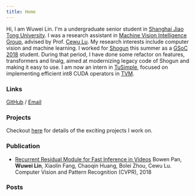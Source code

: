 ```yaml
---
title: Home
---
```


Hi, I am Wuwei Lin. 
I'm a undergraduate senior student in [Shanghai Jiao Tong University](http://en.sjtu.edu.cn).
I was a research assistant in [Machine Vision Intelligence Group](http://mvig.sjtu.edu.cn), advised by Prof. [Cewu Lu](http://mvig.sjtu.edu.cn/).
My research interests include computer vision and machine learning.
I worked for [Shogun](http://shogun.ml) this summer as a [GSoC 2018](https://summerofcode.withgoogle.com/projects/6031654070517760/) student.
During that period, I have done some refactor on features, transformers and linalg, aimed at modernizing legacy code of Shogun and making it easy to use.
I am now an intern in [TuSimple](http://www.tusimple.com/index-en.html), focused on implementing efficient int8 CUDA operators in [TVM](https://github.com/dmlc/tvm).
### Links
[GitHub](https://github.com/vinx13) / [Email](mailto:vincentl13x@gmail.com)

### Projects
Checkout [here](/project) for details of the exciting projects I work on.

### Publication
* [Recurrent Residual Module for Fast Inference in Videos](http://openaccess.thecvf.com/content_cvpr_2018/papers/Pan_Recurrent_Residual_Module_CVPR_2018_paper.pdf)
Bowen Pan, **Wuwei Lin**, Xiaolin Fang, Chaoqin Huang, Bolei Zhou, Cewu Lu. 
Computer Vision and Pattern Recognition (CVPR), 2018 

### Posts

